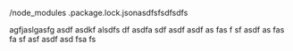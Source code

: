 /node_modules
.package.lock.jsonasdfsfsdfsdfs

agfjaslgasfg
asdf
asdkf
alsdfs
df
asdfa
sdf
asdf
asdf
as
fas
f
sf
asdf
as
fas
fa
sf
asf
asdf
asd
fsa
fs

